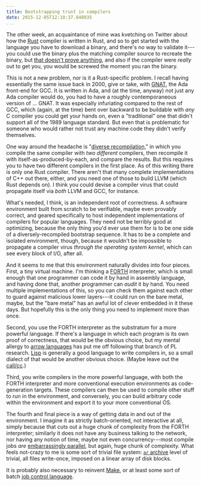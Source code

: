 ```yaml
---
title: Bootstrapping trust in compilers
date: 2015-12-05T12:10:37.848935
...
```


The other week, an acquaintance of mine was kvetching on Twitter about
how the [Rust][] compiler is written in Rust, and so to get started
with the language you have to download a binary, and there's no way to
validate it---you could use the binary plus the matching compiler
source to recreate the binary, but [that doesn't prove anything][],
and also if the compiler were *really* out to get you, you would be
screwed the moment you ran the binary.

This is not a new problem, nor is it a Rust-specific problem.  I
recall having essentially the same issue back in 2000, give or take,
with [GNAT][], the Ada front-end for GCC. It is written in Ada, and
(at the time, anyway) not just any Ada compiler would do, you had to
have a roughly contemporaneous version of ... GNAT.  It was especially
infuriating compared to the rest of GCC, which (again, at the time)
bent over backward to be buildable with *any* C compiler you could get
your hands on, even a "traditional" one that didn't support all of the
1989 language standard.  But even that is problematic for someone who
would rather not trust any machine code they didn't verify themselves.

One way around the headache is "[diverse recompilation][]," in which
you compile the same compiler with *two different* compilers, then
recompile it with itself-as-produced-by-each, and compare the results.
But this requires you to have two different compilers in the first
place.  As of this writing there *is* only one Rust compiler.  There
aren't that many complete implementations of C++ out there, either,
and you need one of those to build LLVM (which Rust depends on).  I
think you could devise a compiler virus that could propagate itself
via *both* LLVM and GCC, for instance.

What's needed, I think, is an independent root of correctness.  A
software environment built from scratch to be verifiable, maybe even
provably correct, and geared specifically to host independent
implementations of compilers for popular languages.  They need not be
terribly good at optimizing, because the only thing you'd ever use
them for is to be one side of a diversely-recompiled bootstrap
sequence.  It has to be a complete and isolated environment, though,
because it wouldn't be impossible to propagate a compiler virus
*through the operating system kernel*, which can see every block of
I/O, after all.

And it seems to me that this environment naturally divides into four
pieces.  First, a tiny virtual machine.  I'm thinking a [FORTH][]
interpreter, which is small enough that one programmer can code it by
hand in assembly language, and having done that, another programmer
can *audit* it by hand.  You need multiple implementations of this, so
you can check them against each other to guard against malicious lower
layers---it could run on the bare metal, maybe, but the "bare metal"
has an awful lot of clever embedded in it these days.  But hopefully
this is the only thing you need to implement more than once.

Second, you use the FORTH interpreter as the substratum for a more
powerful language.  If there's a language in which each program is its
own proof of correctness, that would be the obvious choice, but my
mental allergy to [arrow languages][] has put me off following that
branch of PL research.  [Lisp][] is generally a good language to write
compilers in, so a small dialect of that would be another obvious
choice.  (Maybe leave out the [call/cc][].)

Third, you write compilers in the more powerful language, with both
the FORTH interpreter and more conventional execution environments as
code-generation targets.  These compilers can then be used to compile
other stuff to run in the environment, and conversely, you can build
arbitrary code within the environment and export it to your more
conventional OS.

The fourth and final piece is a way of getting data in and out of the
environment.  I imagine it as strictly batch-oriented, not
interactive at all, simply because that cuts out a huge chunk of
complexity from the FORTH interpreter; similarly it does not have any
business talking to the network, nor having any notion of time, maybe
not even concurrency---most compile jobs *are*
[embarrassingly parallel][], but again, huge chunk of complexity.  What
feels not-crazy to me is some sort of trivial file system:
[`ar` archive][] level of trivial, all files write-once, imposed on a
linear array of disk blocks.

It is probably also necessary to reinvent [Make][], or at least some
sort of batch [job control language][].

[Rust]: https://www.rust-lang.org/
[that doesn't prove anything]: https://www.recurse.com/blog/42-paper-of-the-week-reflections-on-trusting-trust
[GNAT]: https://www.gnu.org/software/gnat/
[diverse recompilation]: https://www.schneier.com/blog/archives/2006/01/countering_trus.html
[FORTH]: https://en.wikipedia.org/wiki/Forth_%28programming_language%29
[arrow languages]: https://en.wikipedia.org/wiki/ISWIM
[Lisp]: https://en.wikipedia.org/wiki/Lisp_%28programming_language%29
[call/cc]: https://en.wikipedia.org/wiki/Call-with-current-continuation
[embarrassingly parallel]: https://en.wikipedia.org/wiki/Embarrassingly_parallel
[`ar` archive]: https://www.freebsd.org/cgi/man.cgi?query=ar&sektion=5&manpath=4.3BSD+NET%2F2
[Make]: https://www.gnu.org/software/make/manual/html_node/Overview.html#Overview
[job control language]: https://en.wikipedia.org/wiki/Job_Control_Language
